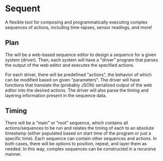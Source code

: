 # Sequent

A flexible tool for composing and programmatically executing complex sequences of actions, including time-lapses, sensor readings, and more!

## Plan

The will be a web-based sequence editor to design a sequence for a given system (driver). Then, each system will have a "driver" program that parses the output of the web editor and executes the specified actions.

For each driver, there will be predefined "actions", the behavior of which can be modified based on given "parameters". The driver will have functions that translate the (probably JSON) serialized output of the web editor into the desired actions. The driver will also parse the timing and layering information present in the sequence data.

## Timing

There will be a "main" or "root" sequence, which contains all actions/sequences to be run and relates the timing of each to an absolute timestamp (either populated based on start time of the program or just a specific time). Each sequence can contain other sequences and actions. In both cases, there will be options to position, repeat, and layer them as needed. In this way, complex sequences can be constructed in a recursive manner.
